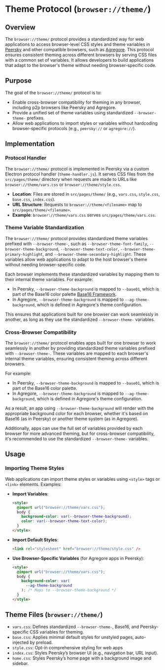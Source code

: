 # Theme Protocol (`browser://theme/`)

## Overview

The `browser://theme/` protocol provides a standardized way for web applications to access browser-level CSS styles and theme variables in [Peersky](https://peersky.p2plabs.xyz/) and other compatible browsers, such as [Agregore](https://agregore.mauve.moe/). This protocol ensures consistent theming across different browsers by serving CSS files with a common set of variables. It allows developers to build applications that adapt to the browser's theme without needing browser-specific code.

## Purpose

The goal of the `browser://theme/` protocol is to:

- Enable cross-browser compatibility for theming in any browser, including p2p browsers like Peersky and Agregore.
- Provide a unified set of theme variables using standardized `--browser-theme-` prefixes.
- Allow web applications to import styles or variables without hardcoding browser-specific protocols (e.g., `peersky://` or `agregore://`).

## Implementation

### Protocol Handler

The `browser://theme/` protocol is implemented in Peersky via a custom Electron protocol handler (`theme-handler.js`). It serves CSS files from the `src/pages/theme/` directory when requests are made to URLs like `browser://theme/vars.css` or `browser://theme/style.css`.

- **Location**: Files are stored in `src/pages/theme/` (e.g., `vars.css`, `style.css`, `base.css`, `index.css`).
- **URL Structure**: Requests to `browser://theme/<filename>` map to `src/pages/theme/<filename>`.
- **Example**: `browser://theme/vars.css` serves `src/pages/theme/vars.css`.

### Theme Variable Standardization

The `browser://theme/` protocol provides standardized theme variables prefixed with `--browser-theme-`, such as `--browser-theme-font-family`, `--browser-theme-background`, `--browser-theme-text-color`, `--browser-theme-primary-highlight`, and `--browser-theme-secondary-highlight`. These variables allow web applications to adapt to the host browser's theme without needing browser-specific code.

Each browser implements these standardized variables by mapping them to their internal theme variables. For example:

- In Peersky, `--browser-theme-background` is mapped to `--base01`, which is part of the Base16 color palette [Base16 Framework](https://github.com/chriskempson/base16).
- In Agregore, `--browser-theme-background` is mapped to `--ag-theme-background`, which is defined in Agregore's theme configuration.

This ensures that applications built for one browser can work seamlessly in another, as long as they use the standardized `--browser-theme-` variables.

### Cross-Browser Compatibility

The `browser://theme/` protocol enables apps built for one browser to work seamlessly in another by providing standardized theme variables prefixed with `--browser-theme-`. These variables are mapped to each browser's internal theme variables, ensuring consistent theming across different browsers.

For example:

- In Peersky, `--browser-theme-background` is mapped to `--base01`, which is part of the Base16 color palette.
- In Agregore, `--browser-theme-background` is mapped to `--ag-theme-background`, which is defined in Agregore's theme configuration.

As a result, an app using `--browser-theme-background` will render with the appropriate background color for each browser, whether it's based on Base16 (as in Peersky) or another theme system (as in Agregore).

Additionally, apps can use the full set of variables provided by each browser for more advanced theming, but for cross-browser compatibility, it's recommended to use the standardized `--browser-theme-` variables.

## Usage

### Importing Theme Styles

Web applications can import theme styles or variables using `<style>` tags or `<link>` elements. Examples:

- **Import Variables**:

  ```html
  <style>
    @import url("browser://theme/vars.css");
    body {
      background-color: var(--browser-theme-background);
      color: var(--browser-theme-text-color);
    }
  </style>
  ```

- **Import Default Styles**:

  ```html
  <link rel="stylesheet" href="browser://theme/style.css" />
  ```

- **Use Browser-Specific Variables** (for Agregore apps in Peersky):
  ```html
  <style>
    @import url("browser://theme/vars.css");
    body {
      background-color: var(
        --ag-theme-background
      ); /* Maps to --browser-theme-background */
    }
  </style>
  ```

## Theme Files (`browser://theme/`)

- `vars.css`: Defines standardized `--browser-theme-`, Base16, and Peersky-specific CSS variables for theming.
- `base.css`: Applies minimal default styles for unstyled pages, auto-injected by preload.
- `style.css`: Opt-in comprehensive styling for web apps
- `index.css`: Styles Peersky’s browser UI (e.g., navigation bar, URL input).
- `home.css`: Styles Peersky’s home page with a background image and sidebar.
